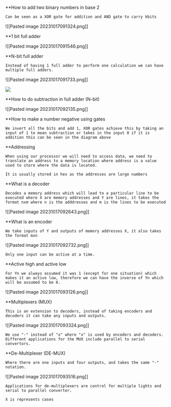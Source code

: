 **How to add two binary numbers in base 2

	Can be seen as a XOR gate for addition and AND gate to carry kbits

![[Pasted image 20231017091324.png]] 

**1 bit full adder

![[Pasted image 20231017091546.png]]

**N-bit full adder

	Instead of having 1 full adder to perform one calculation we can have multiple full adders.

![[Pasted image 20231017091733.png]]

![](https://gyazo.com/ce489f2ac0ad687ecefb3383fd680f7a.png)  

**How to do subtraction in full adder (N-bit)

![[Pasted image 20231017092135.png]]


**How to make a number negative using gates

	We invert all the bits and add 1, XOR gates achieve this by taking an input of 1 to mean subtraction or takes in the input 0 if it is addition this can be seen in the diagram above

**Addressing

	When using our processor we will need to access data, we need to translate an address to a memory location where address is a value used to store where the data is located.

	It is usually stored in hex as the addresses are large numbers

**What is a decoder

	Decodes a memory address which will lead to a particular line to be executed where X are memory addresses and Y are lines, it takes the format nxm where n is the adddresses and m is the lines to be executed

![[Pasted image 20231017092643.png]]

**What is an encoder

	We take inputs of Y and outputs of memory addresses X, it also takes the format mxn

![[Pasted image 20231017092732.png]]

	Only one input can be active at a time.

**Active high and active low

	For Yn we always assumed it was 1 (except for one situation) which makes it an active low, therefore we can have the inverse of Yn which will be assumed to be 0.

![[Pasted image 20231017093126.png]]

**Multiplexers (MUX)

	This is an extension to decoders, instead of taking encoders and decoders it can take any inputs and outputs.

![[Pasted image 20231017093324.png]]

	We use "-" instead of "x" where "x" is used by encoders and decoders.
	Different applications for the MUX include parallel to serial convertors.

**De-Multiplexer (DE-MUX)

	Where there are one inputs and four outputs, and takes the same "-" notation.

![[Pasted image 20231017093516.png]]

	Applications for de-multiplexers are control for multiple lights and serial to parallel converter.

	X is represents cases

